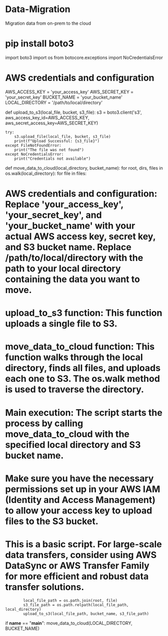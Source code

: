 # Data-Migration
Migration data from on-prem to the cloud
# pip install boto3
import boto3
import os
from botocore.exceptions import NoCredentialsError

# AWS credentials and configuration
AWS_ACCESS_KEY = 'your_access_key'
AWS_SECRET_KEY = 'your_secret_key'
BUCKET_NAME = 'your_bucket_name'
LOCAL_DIRECTORY = '/path/to/local/directory'

def upload_to_s3(local_file, bucket, s3_file):
    s3 = boto3.client('s3', aws_access_key_id=AWS_ACCESS_KEY, aws_secret_access_key=AWS_SECRET_KEY)

    try:
        s3.upload_file(local_file, bucket, s3_file)
        print(f"Upload Successful: {s3_file}")
    except FileNotFoundError:
        print("The file was not found")
    except NoCredentialsError:
        print("Credentials not available")

def move_data_to_cloud(local_directory, bucket_name):
    for root, dirs, files in os.walk(local_directory):
        for file in files:

# AWS credentials and configuration: Replace 'your_access_key', 'your_secret_key', and 'your_bucket_name' with your actual AWS access key, secret key, and S3 bucket name. Replace /path/to/local/directory with the path to your local directory containing the data you want to move.

# upload_to_s3 function: This function uploads a single file to S3.

# move_data_to_cloud function: This function walks through the local directory, finds all files, and uploads each one to S3. The os.walk method is used to traverse the directory.

# Main execution: The script starts the process by calling move_data_to_cloud with the specified local directory and S3 bucket name.

# Make sure you have the necessary permissions set up in your AWS IAM (Identity and Access Management) to allow your access key to upload files to the S3 bucket.

# This is a basic script. For large-scale data transfers, consider using AWS DataSync or AWS Transfer Family for more efficient and robust data transfer solutions.







            local_file_path = os.path.join(root, file)
            s3_file_path = os.path.relpath(local_file_path, local_directory)
            upload_to_s3(local_file_path, bucket_name, s3_file_path)

if __name__ == "__main__":
    move_data_to_cloud(LOCAL_DIRECTORY, BUCKET_NAME)
